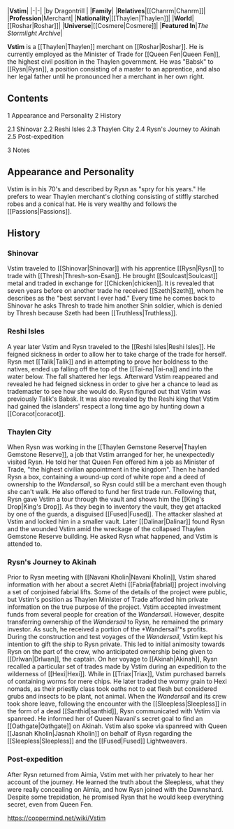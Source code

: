 |**Vstim**|
|-|-|
|by  Dragontrill |
|**Family**|
|**Relatives**|[[Chanrm\|Chanrm]]|
|**Profession**|Merchant|
|**Nationality**|[[Thaylen\|Thaylen]]|
|**World**|[[Roshar\|Roshar]]|
|**Universe**|[[Cosmere\|Cosmere]]|
|**Featured In**|*The Stormlight Archive*|

**Vstim** is a [[Thaylen\|Thaylen]] merchant on [[Roshar\|Roshar]]. He is currently employed as the Minister of Trade for [[Queen Fen\|Queen Fen]], the highest civil position in the Thaylen government. He was "Babsk" to [[Rysn\|Rysn]], a position consisting of a master to an apprentice, and also her legal father until he pronounced her a merchant in her own right.

## Contents

1 Appearance and Personality
2 History

2.1 Shinovar
2.2 Reshi Isles
2.3 Thaylen City
2.4 Rysn's Journey to Akinah
2.5 Post-expedition


3 Notes


## Appearance and Personality
Vstim is in his 70's and described by Rysn as "spry for his years." He prefers to wear Thaylen merchant's clothing consisting of stiffly starched robes and a conical hat. He is very wealthy and follows the [[Passions\|Passions]].

## History
### Shinovar
Vstim traveled to [[Shinovar\|Shinovar]] with his apprentice [[Rysn\|Rysn]] to trade with [[Thresh\|Thresh-son-Esan]]. He brought [[Soulcast\|Soulcast]] metal and traded in exchange for [[Chicken\|chicken]]. It is revealed that seven years before on another trade he received [[Szeth\|Szeth]], whom he describes as the "best servant I ever had." Every time he comes back to Shinovar he asks Thresh to trade him another Shin soldier, which is denied by Thresh because Szeth had been [[Truthless\|Truthless]].

### Reshi Isles
A year later Vstim and Rysn traveled to the [[Reshi Isles\|Reshi Isles]]. He feigned sickness in order to allow her to take charge of the trade for herself. Rysn met [[Talik\|Talik]] and in attempting to prove her boldness to the natives, ended up falling off the top of the [[Tai-na\|Tai-na]] and into the water below. The fall shattered her legs. Afterward Vstim reappeared and revealed he had feigned sickness in order to give her a chance to lead as trademaster to see how she would do. Rysn figured out that Vstim was previously Talik's Babsk. It was also revealed by the Reshi king that Vstim had gained the islanders' respect a long time ago by hunting down a [[Coracot\|coracot]].

### Thaylen City
When Rysn was working in the [[Thaylen Gemstone Reserve\|Thaylen Gemstone Reserve]], a job that Vstim arranged for her, he unexpectedly visited Rysn. He told her that Queen Fen offered him a job as Minister of Trade, "the highest civilian appointment in the kingdom". Then he handed Rysn a box, containing a wound-up cord of white rope and a deed of ownership to the *Wandersail*, so Rysn could still be a merchant even though she can't walk. He also offered to fund her first trade run.
Following that, Rysn gave Vstim a tour through the vault and shows him the [[King's Drop\|King's Drop]]. As they begin to inventory the vault, they get attacked by one of the guards, a disguised [[Fused\|Fused]]. The attacker slashed at Vstim and locked him in a smaller vault.
Later [[Dalinar\|Dalinar]] found Rysn and the wounded Vstim amid the wreckage of the collapsed Thaylen Gemstone Reserve building. He asked Rysn what happened, and Vstim is attended to.

### Rysn's Journey to Akinah
Prior to Rysn meeting with [[Navani Kholin\|Navani Kholin]], Vstim shared information with her about a secret Alethi [[Fabrial\|fabrial]] project involving a set of conjoined fabrial lifts. Some of the details of the project were public, but Vstim's position as Thaylen Minister of Trade afforded him private information on the true purpose of the project.
Vstim accepted investment funds from several people for creation of the *Wandersail*. However, despite transferring ownership of the *Wandersail* to Rysn, he remained the primary investor. As such, he received a portion of the *Wandersail'*s profits.
During the construction and test voyages of the *Wandersail*, Vstim kept his intention to gift the ship to Rysn private. This led to initial animosity towards Rysn on the part of the crew, who anticipated ownership being given to [[Drlwan\|Drlwan]], the captain.
On her voyage to [[Akinah\|Akinah]], Rysn recalled a particular set of trades made by Vstim during an expedition to the wilderness of [[Hexi\|Hexi]]. While in [[Triax\|Triax]], Vstim purchased barrels of containing worms for mere chips. He later traded the wormy grain to Hexi nomads, as their priestly class took oaths not to eat flesh but considered grubs and insects to be plant, not animal.
When the *Wandersail* and its crew took shore leave, following the encounter with the [[Sleepless\|Sleepless]] in the form of a dead [[Santhid\|santhid]], Rysn communicated with Vstim via spanreed. He informed her of Queen Navani's secret goal to find an [[Oathgate\|Oathgate]] on Akinah. Vstim also spoke via spanreed with Queen [[Jasnah Kholin\|Jasnah Kholin]] on behalf of Rysn regarding the [[Sleepless\|Sleepless]] and the [[Fused\|Fused]] Lightweavers.

### Post-expedition
After Rysn returned from Aimia, Vstim met with her privately to hear her account of the journey. He learned the truth about the Sleepless, what they were really concealing on Aimia, and how Rysn joined with the Dawnshard. Despite some trepidation, he promised Rysn that he would keep everything secret, even from Queen Fen.



https://coppermind.net/wiki/Vstim